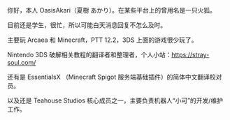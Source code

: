 你好，本人 OasisAkari（夏樹 あかり）。在某些平台上的曾用名是一只火狐。

目前还是学生，很忙，所以可能白天消息回复不怎么及时。

主要玩 Arcaea 和 Minecraft，PTT 12.2，3DS 上面的游戏很少玩了。

Nintendo 3DS 破解相关教程的翻译者和整理者，个人小站：<https://stray-soul.com/>

还有是 EssentialsX （Minecraft Spigot 服务端基础插件）的简体中文翻译校对员。

以及还是 Teahouse Studios 核心成员之一，主要负责机器人“小可”的开发/维护工作。
